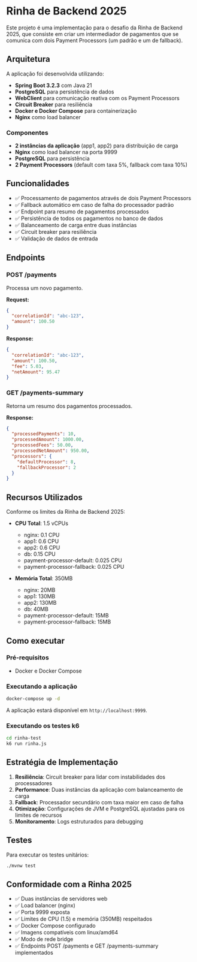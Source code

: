 # Rinha de Backend 2025

Este projeto é uma implementação para o desafio da Rinha de Backend 2025, que consiste em criar um intermediador de pagamentos que se comunica com dois Payment Processors (um padrão e um de fallback).

## Arquitetura

A aplicação foi desenvolvida utilizando:

- **Spring Boot 3.2.3** com Java 21
- **PostgreSQL** para persistência de dados
- **WebClient** para comunicação reativa com os Payment Processors
- **Circuit Breaker** para resiliência
- **Docker e Docker Compose** para containerização
- **Nginx** como load balancer

### Componentes

- **2 instâncias da aplicação** (app1, app2) para distribuição de carga
- **Nginx** como load balancer na porta 9999
- **PostgreSQL** para persistência
- **2 Payment Processors** (default com taxa 5%, fallback com taxa 10%)

## Funcionalidades

- ✅ Processamento de pagamentos através de dois Payment Processors
- ✅ Fallback automático em caso de falha do processador padrão
- ✅ Endpoint para resumo de pagamentos processados
- ✅ Persistência de todos os pagamentos no banco de dados
- ✅ Balanceamento de carga entre duas instâncias
- ✅ Circuit breaker para resiliência
- ✅ Validação de dados de entrada

## Endpoints

### POST /payments

Processa um novo pagamento.

**Request:**

```json
{
  "correlationId": "abc-123",
  "amount": 100.50
}
```

**Response:**

```json
{
  "correlationId": "abc-123",
  "amount": 100.50,
  "fee": 5.03,
  "netAmount": 95.47
}
```

### GET /payments-summary

Retorna um resumo dos pagamentos processados.

**Response:**

```json
{
  "processedPayments": 10,
  "processedAmount": 1000.00,
  "processedFees": 50.00,
  "processedNetAmount": 950.00,
  "processors": {
    "defaultProcessor": 8,
    "fallbackProcessor": 2
  }
}
```

## Recursos Utilizados

Conforme os limites da Rinha de Backend 2025:

- **CPU Total**: 1.5 vCPUs
  - nginx: 0.1 CPU
  - app1: 0.6 CPU
  - app2: 0.6 CPU
  - db: 0.15 CPU
  - payment-processor-default: 0.025 CPU
  - payment-processor-fallback: 0.025 CPU

- **Memória Total**: 350MB
  - nginx: 20MB
  - app1: 130MB
  - app2: 130MB
  - db: 40MB
  - payment-processor-default: 15MB
  - payment-processor-fallback: 15MB

## Como executar

### Pré-requisitos

- Docker e Docker Compose

### Executando a aplicação

```bash
docker-compose up -d
```

A aplicação estará disponível em `http://localhost:9999`.

### Executando os testes k6

```bash
cd rinha-test
k6 run rinha.js
```

## Estratégia de Implementação

1. **Resiliência**: Circuit breaker para lidar com instabilidades dos processadores
2. **Performance**: Duas instâncias da aplicação com balanceamento de carga
3. **Fallback**: Processador secundário com taxa maior em caso de falha
4. **Otimização**: Configurações de JVM e PostgreSQL ajustadas para os limites de recursos
5. **Monitoramento**: Logs estruturados para debugging

## Testes

Para executar os testes unitários:

```bash
./mvnw test
```

## Conformidade com a Rinha 2025

- ✅ Duas instâncias de servidores web
- ✅ Load balancer (nginx)
- ✅ Porta 9999 exposta
- ✅ Limites de CPU (1.5) e memória (350MB) respeitados
- ✅ Docker Compose configurado
- ✅ Imagens compatíveis com linux/amd64
- ✅ Modo de rede bridge
- ✅ Endpoints POST /payments e GET /payments-summary implementados